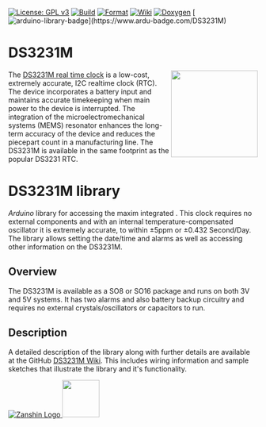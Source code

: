 [![License: GPL v3](https://zanduino.github.io/Badges/GPLv3-blue.svg)](https://www.gnu.org/licenses/gpl-3.0) [![Build](https://github.com/Zanduino/DS3231M/workflows/Build/badge.svg)](https://github.com/Zanduino/DS3231M/actions?query=workflow%3ABuild) [![Format](https://github.com/Zanduino/DS3231M/workflows/Format/badge.svg)](https://github.com/Zanduino/DS3231M/actions?query=workflow%3AFormat) [![Wiki](https://zanduino.github.io/Badges/Documentation-Badge.svg)](https://github.com/Zanduino/DS3231M/wiki) [![Doxygen](https://github.com/Zanduino/DS3231M/workflows/Doxygen/badge.svg)](https://Zanduino.github.io/DS3231M/html/index.html) [![arduino-library-badge](https://www.ardu-badge.com/badge/DS3231M.svg?)](https://www.ardu-badge.com/DS3231M)
# DS3231M<br>

<img src="https://github.com/Zanduino/DS3231M/blob/master/Images/ds3231m-real-time-clock-ic.jpg" width="175" align="right"/> The [DS3231M real time clock](https://www.maximintegrated.com/en/products/digital/real-time-clocks/DS3231M.html) is a low-cost, extremely accurate, I2C realtime clock (RTC). The device incorporates a battery input and maintains accurate timekeeping when main power to the device is interrupted. The integration of the microelectromechanical systems (MEMS) resonator enhances the long-term accuracy of the device and reduces the piecepart count in a manufacturing line. The DS3231M is available in the same footprint as the popular DS3231 RTC.

# DS3231M library
*Arduino* library for accessing the maxim integrated . This clock requires no external components and with an internal temperature-compensated oscillator it is extremely accurate, to within ±5ppm or ±0.432 Second/Day. The library allows setting the date/time and alarms as well as accessing other information on the DS3231M.

## Overview
The DS3231M is available as a SO8 or SO16 package and runs on both 3V and 5V systems. It has two alarms and also battery backup circuitry and requires no external crystals/oscillators or capacitors to run.

## Description
A detailed description of the library along with further details are available at the GitHub [DS3231M Wiki](https://github.com/Zanduino/DS3231M/wiki). This includes wiring information and sample sketches that illustrate the library and it's functionality.

[![Zanshin Logo](https://zanduino.github.io/Images/zanshinkanjitiny.gif) <img src="https://zanduino.github.io/Images/zanshintext.gif" width="75"/>](https://www.sv-zanshin.com)
